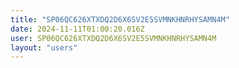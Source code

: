 ```yaml
---
title: "SP06QC626XTXDQ2D6X6SV2E5SVMNKHNRHYSAMN4M"
date: 2024-11-11T01:00:20.016Z
user: SP06QC626XTXDQ2D6X6SV2E5SVMNKHNRHYSAMN4M
layout: "users"
---
```

    